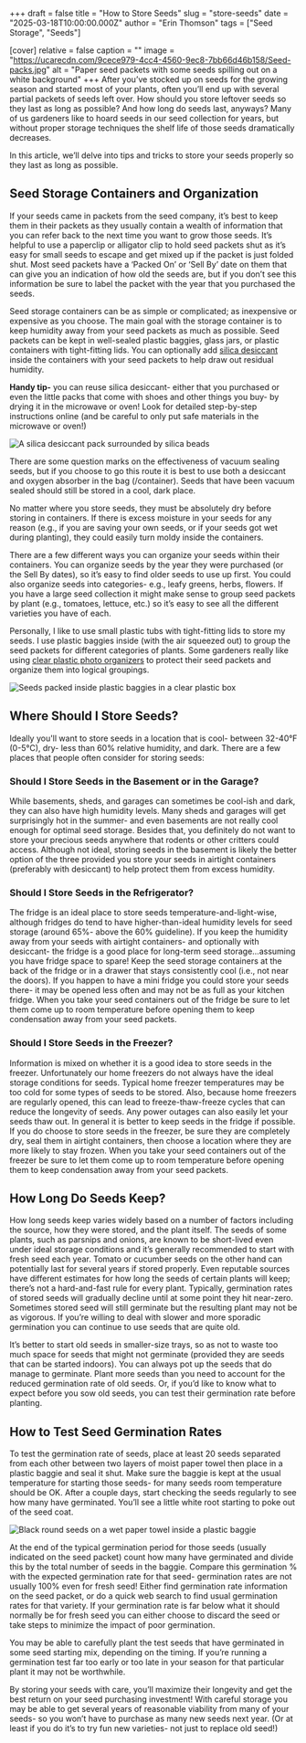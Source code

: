 +++
draft = false
title = "How to Store Seeds"
slug = "store-seeds"
date = "2025-03-18T10:00:00.000Z"
author = "Erin Thomson"
tags = ["Seed Storage", "Seeds"]

[cover]
relative = false
caption = ""
image = "https://ucarecdn.com/9cece979-4cc4-4560-9ec8-7bb66d46b158/Seed-packs.jpg"
alt = "Paper seed packets with some seeds spilling out on a white background"
+++
After you’ve stocked up on seeds for the growing season and started most of your plants, often you’ll end up with several partial packets of seeds left over. How should you store leftover seeds so they last as long as possible? And how long do seeds last, anyways? Many of us gardeners like to hoard seeds in our seed collection for years, but without proper storage techniques the shelf life of those seeds dramatically decreases.

In this article, we’ll delve into tips and tricks to store your seeds properly so they last as long as possible.

## Seed Storage Containers and Organization

If your seeds came in packets from the seed company, it’s best to keep them in their packets as they usually contain a wealth of information that you can refer back to the next time you want to grow those seeds. It’s helpful to use a paperclip or alligator clip to hold seed packets shut as it’s easy for small seeds to escape and get mixed up if the packet is just folded shut. Most seed packets have a ‘Packed On’ or ‘Sell By’ date on them that can give you an indication of how old the seeds are, but if you don’t see this information be sure to label the packet with the year that you purchased the seeds.

Seed storage containers can be as simple or complicated; as inexpensive or expensive as you choose. The main goal with the storage container is to keep humidity away from your seed packets as much as possible. Seed packets can be kept in well-sealed plastic baggies, glass jars, or plastic containers with tight-fitting lids. You can optionally add [silica desiccant](https://www.amazon.com/s?k=desiccant) inside the containers with your seed packets to help draw out residual humidity. 

**Handy tip-** you can reuse silica desiccant- either that you purchased [](https://www.amazon.com/s?k=desiccant)or even the little packs that come with shoes and other things you buy- by drying it in the microwave or oven! Look for detailed step-by-step instructions online (and be careful to only put safe materials in the microwave or oven!)

![A silica desiccant pack surrounded by silica beads](https://ucarecdn.com/b88f9ff6-7daf-4741-b6eb-0fa85f4bbcd7/Silica-pack.jpg)

There are some question marks on the effectiveness of vacuum sealing seeds, but if you choose to go this route it is best to use both a desiccant and oxygen absorber in the bag (/container). Seeds that have been vacuum sealed should still be stored in a cool, dark place.

No matter where you store seeds, they must be absolutely dry before storing in containers. If there is excess moisture in your seeds for any reason (e.g., if you are saving your own seeds, or if your seeds got wet during planting), they could easily turn moldy inside the containers.

There are a few different ways you can organize your seeds within their containers. You can organize seeds by the year they were purchased (or the Sell By dates), so it’s easy to find older seeds to use up first. You could also organize seeds into categories- e.g., leafy greens, herbs, flowers. If you have a large seed collection it might make sense to group seed packets by plant (e.g., tomatoes, lettuce, etc.) so it’s easy to see all the different varieties you have of each.

Personally, I like to use small plastic tubs with tight-fitting lids to store my seeds. I use plastic baggies inside (with the air squeezed out) to group the seed packets for different categories of plants. Some gardeners really like using [clear plastic photo organizers](https://www.amazon.com/s?k=plastic+photo+organizer) to protect their seed packets and organize them into logical groupings.

![Seeds packed inside plastic baggies in a clear plastic box](https://ucarecdn.com/3ebaa950-817a-49fb-9d53-6f07d9c1b30a/Seed-box.jpg)

## Where Should I Store Seeds?

Ideally you'll want to store seeds in a location that is cool- between 32-40°F (0-5°C), dry- less than 60% relative humidity, and dark. There are a few places that people often consider for storing seeds:

### Should I Store Seeds in the Basement or in the Garage?

While basements, sheds, and garages can sometimes be cool-ish and dark, they can also have high humidity levels. Many sheds and garages will get surprisingly hot in the summer- and even basements are not really cool enough for optimal seed storage. Besides that, you definitely do not want to store your precious seeds anywhere that rodents or other critters could access. Although not ideal, storing seeds in the basement is likely the better option of the three provided you store your seeds in airtight containers (preferably with desiccant) to help protect them from excess humidity.

### Should I Store Seeds in the Refrigerator?

The fridge is an ideal place to store seeds temperature-and-light-wise, although fridges do tend to have higher-than-ideal humidity levels for seed storage (around 65%- above the 60% guideline). If you keep the humidity away from your seeds with airtight containers- and optionally with desiccant- the fridge is a good place for long-term seed storage…assuming you have fridge space to spare! Keep the seed storage containers at the back of the fridge or in a drawer that stays consistently cool (i.e., not near the doors). If you happen to have a mini fridge you could store your seeds there- it may be opened less often and may not be as full as your kitchen fridge. When you take your seed containers out of the fridge be sure to let them come up to room temperature before opening them to keep condensation away from your seed packets.

### Should I Store Seeds in the Freezer?

Information is mixed on whether it is a good idea to store seeds in the freezer. Unfortunately our home freezers do not always have the ideal storage conditions for seeds. Typical home freezer temperatures may be too cold for some types of seeds to be stored. Also, because home freezers are regularly opened, this can lead to freeze-thaw-freeze cycles that can reduce the longevity of seeds. Any power outages can also easily let your seeds thaw out. In general it is better to keep seeds in the fridge if possible. If you do choose to store seeds in the freezer, be sure they are completely dry, seal them in airtight containers, then choose a location where they are more likely to stay frozen. When you take your seed containers out of the freezer be sure to let them come up to room temperature before opening them to keep condensation away from your seed packets.

## How Long Do Seeds Keep?

How long seeds keep varies widely based on a number of factors including the source, how they were stored, and the plant itself. The seeds of some plants, such as parsnips and onions, are known to be short-lived even under ideal storage conditions and it’s generally recommended to start with fresh seed each year. Tomato or cucumber seeds on the other hand can potentially last for several years if stored properly. Even reputable sources have different estimates for how long the seeds of certain plants will keep; there’s not a hard-and-fast rule for every plant. Typically, germination rates of stored seeds will gradually decline until at some point they hit near-zero. Sometimes stored seed will still germinate but the resulting plant may not be as vigorous. If you’re willing to deal with slower and more sporadic germination you can continue to use seeds that are quite old.

It’s better to start old seeds in smaller-size trays, so as not to waste too much space for seeds that might not germinate (provided they are seeds that can be started indoors). You can always pot up the seeds that do manage to germinate. Plant more seeds than you need to account for the reduced germination rate of old seeds. Or, if you’d like to know what to expect before you sow old seeds, you can test their germination rate before planting.

## How to Test Seed Germination Rates

To test the germination rate of seeds, place at least 20 seeds separated from each other between two layers of moist paper towel then place in a plastic baggie and seal it shut. Make sure the baggie is kept at the usual temperature for starting those seeds- for many seeds room temperature should be OK. After a couple days, start checking the seeds regularly to see how many have germinated. You’ll see a little white root starting to poke out of the seed coat. 

![Black round seeds on a wet paper towel inside a plastic baggie](https://ucarecdn.com/00139f0a-0843-4993-82b1-420da57b4bf2/Germination-test.jpg "Can you spot the two germinated seeds?")

At the end of the typical germination period for those seeds (usually indicated on the seed packet) count how many have germinated and divide this by the total number of seeds in the baggie. Compare this germination % with the expected germination rate for that seed- germination rates are not usually 100% even for fresh seed! Either find germination rate information on the seed packet, or do a quick web search to find usual germination rates for that variety. If your germination rate is far below what it should normally be for fresh seed you can either choose to discard the seed or take steps to minimize the impact of poor germination.

You may be able to carefully plant the test seeds that have germinated in some seed starting mix, depending on the timing. If you’re running a germination test far too early or too late in your season for that particular plant it may not be worthwhile.

By storing your seeds with care, you’ll maximize their longevity and get the best return on your seed purchasing investment! With careful storage you may be able to get several years of reasonable viability from many of your seeds- so you won’t have to purchase as many new seeds next year. (Or at least if you do it’s to try fun new varieties- not just to replace old seed!)
